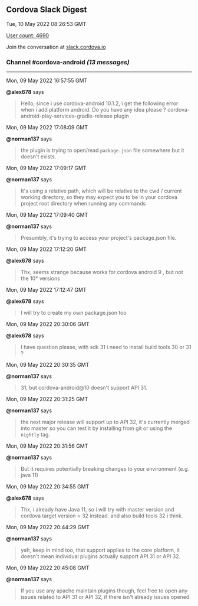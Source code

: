 ## Cordova Slack Digest
Tue, 10 May 2022 08:26:53 GMT

[User count: 4690](https://cordova.slack.com/)


Join the conversation at [slack.cordova.io](http://slack.cordova.io/)

### __Channel #cordova-android__ _(13 messages)_
---

Mon, 09 May 2022 16:57:55 GMT

__@alex678__ says 
> Hello, since i use cordova-android 10.1.2, i get the following error when i add platform android. Do you have any idea please ? cordova-android-play-services-gradle-release plugin
> 

Mon, 09 May 2022 17:08:09 GMT

__@norman137__ says 
> the plugin is trying to open/read `package.json` file somewhere but it doesn't exists.
> 

Mon, 09 May 2022 17:09:17 GMT

__@norman137__ says 
> It's using a relative path, which will be relative to the cwd / current working directory, so they may expect you to be in your cordova project root directory when running any commands
> 

Mon, 09 May 2022 17:09:40 GMT

__@norman137__ says 
> Presumbly, it's trying to access your project's package.json file.
> 

Mon, 09 May 2022 17:12:20 GMT

__@alex678__ says 
> Thx, seems strange because works for cordova android 9 , but not the 10* versions
> 

Mon, 09 May 2022 17:12:47 GMT

__@alex678__ says 
> I will try to create my own package.json too
> 

Mon, 09 May 2022 20:30:06 GMT

__@alex678__ says 
> I have question please, with sdk 31 i need to install build tools 30 or 31 ? 
> 

Mon, 09 May 2022 20:30:35 GMT

__@norman137__ says 
> 31, but cordova-android@10 doesn't support API 31.
> 

Mon, 09 May 2022 20:31:25 GMT

__@norman137__ says 
> the next major release will support up to API 32, it's currently merged into master so you can test it by installing from git or using the `nightly` tag.
> 

Mon, 09 May 2022 20:31:56 GMT

__@norman137__ says 
> But it requires potentially breaking changes to your environment (e.g. java 11)
> 

Mon, 09 May 2022 20:34:55 GMT

__@alex678__ says 
> Thx, i already have Java 11, so i will try with master version and cordova target version = 32 instead.  and also build tools 32 i think.
> 

Mon, 09 May 2022 20:44:29 GMT

__@norman137__ says 
> yah, keep in mind too, that support applies to the core platform, it doesn't mean individual plugins actually support API 31 or API 32.
> 

Mon, 09 May 2022 20:45:08 GMT

__@norman137__ says 
> If you use any apache maintain plugins though, feel free to open any issues related to API 31 or API 32, if there isn't already issues opened.
> 
